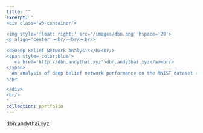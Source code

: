 ```yaml
---
title: ""
excerpt: "
<div class='w3-container'>

<img style='float: right;' src='/images/dbn.png' hspace='20'>
<p align='center'><br/><br/><br/>
   
<b>Deep Belief Network Analysis</b><br/>
<span style='color:blue'>
   <a href='http://dbn.andythai.xyz'>dbn.andythai.xyz</a><br/>
</span>
  An analysis of deep belief network performance on the MNIST dataset using different parameters.
</p>

</div>
<br/>
"
collection: portfolio
---
```


dbn.andythai.xyz
